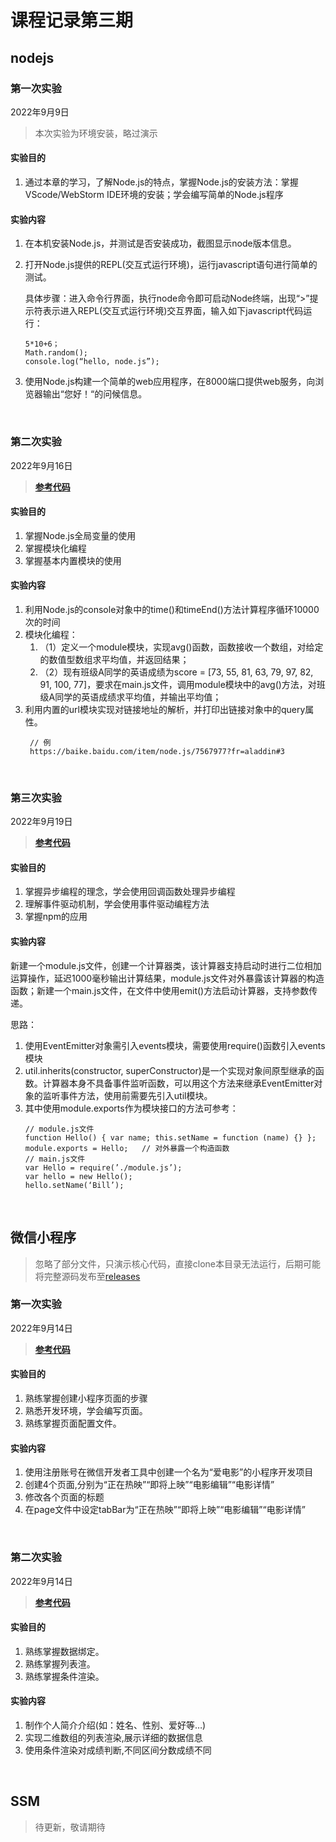 # 课程记录第三期

## nodejs

### 第一次实验

2022年9月9日

> 本次实验为环境安装，略过演示

#### 实验目的

1. 通过本章的学习，了解Node.js的特点，掌握Node.js的安装方法：掌握VScode/WebStorm IDE环境的安装；学会编写简单的Node.js程序

#### 实验内容

1. 在本机安装Node.js，并测试是否安装成功，截图显示node版本信息。
2. 打开Node.js提供的REPL(交互式运行环境)，运行javascript语句进行简单的测试。
   
   具体步骤：进入命令行界面，执行node命令即可启动Node终端，出现“>”提示符表示进入REPL(交互式运行环境)交互界面，输入如下javascript代码运行：
   ```
   5*10+6；
   Math.random();
   console.log(“hello, node.js”);
   ```
3. 使用Node.js构建一个简单的web应用程序，在8000端口提供web服务，向浏览器输出“您好！“的问候信息。

<br/>

### 第二次实验

2022年9月16日

> **[参考代码](https://github.com/ycfeng666/hsClass3/tree/main/node/2)**

#### 实验目的

1. 掌握Node.js全局变量的使用
2. 掌握模块化编程
3. 掌握基本内置模块的使用

#### 实验内容

1. 利用Node.js的console对象中的time()和timeEnd()方法计算程序循环10000次的时间
2. 模块化编程：
   1. （1）定义一个module模块，实现avg()函数，函数接收一个数组，对给定的数值型数组求平均值，并返回结果；
   2. （2）现有班级A同学的英语成绩为score = [73, 55, 81, 63, 79, 97, 82, 91, 100, 77]，要求在main.js文件，调用module模块中的avg()方法，对班级A同学的英语成绩求平均值，并输出平均值；
3. 利用内置的url模块实现对链接地址的解析，并打印出链接对象中的query属性。
   ```
    // 例
    https://baike.baidu.com/item/node.js/7567977?fr=aladdin#3
   ```

<br/>

### 第三次实验

2022年9月19日

> **[参考代码](https://github.com/ycfeng666/hsClass3/tree/main/node/3)**

#### 实验目的

1. 掌握异步编程的理念，学会使用回调函数处理异步编程
2. 理解事件驱动机制，学会使用事件驱动编程方法
3. 掌握npm的应用

#### 实验内容

新建一个module.js文件，创建一个计算器类，该计算器支持启动时进行二位相加运算操作，延迟1000毫秒输出计算结果，module.js文件对外暴露该计算器的构造函数；新建一个main.js文件，在文件中使用emit()方法启动计算器，支持参数传递。

思路：

1. 使用EventEmitter对象需引入events模块，需要使用require()函数引入events模块
2. util.inherits(constructor, superConstructor)是一个实现对象间原型继承的函数。计算器本身不具备事件监听函数，可以用这个方法来继承EventEmitter对象的监听事件方法，使用前需要先引入util模块。
3. 其中使用module.exports作为模块接口的方法可参考：
   ```
   // module.js文件
   function Hello() { var name; this.setName = function (name) {} };
   module.exports = Hello;   // 对外暴露一个构造函数
   // main.js文件
   var Hello = require(’./module.js’);
   var hello = new Hello();
   hello.setName(‘Bill’);
   
   ```

<br/>

## 微信小程序

> 忽略了部分文件，只演示核心代码，直接clone本目录无法运行，后期可能将完整源码发布至[releases](https://github.com/ycfeng666/hsClass3/releases)

### 第一次实验

2022年9月14日

> **[参考代码](https://github.com/ycfeng666/hsClass3/tree/main/vx_work/1)**

#### 实验目的

1. 熟练掌握创建小程序页面的步骤
2. 熟悉开发环境，学会编写页面。
3. 熟练掌握页面配置文件。

#### 实验内容

1. 使用注册账号在微信开发者工具中创建一个名为“爱电影”的小程序开发项目
2. 创建4个页面,分别为“正在热映”“即将上映”“电影编辑”“电影详情”
3. 修改各个页面的标题
4. 在page文件中设定tabBar为“正在热映”“即将上映”“电影编辑”“电影详情”

<br/>

### 第二次实验

2022年9月14日

> **[参考代码](https://github.com/ycfeng666/hsClass3/tree/main/vx_work/2)**

#### 实验目的

1. 熟练掌握数据绑定。
2. 熟练掌握列表渲。
3. 熟练掌握条件渲染。

#### 实验内容

1. 制作个人简介介绍(如：姓名、性别、爱好等…)
2. 实现二维数组的列表渲染,展示详细的数据信息
3. 使用条件渲染对成绩判断,不同区间分数成绩不同

<br/>

## SSM

> 待更新，敬请期待
